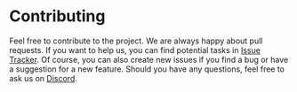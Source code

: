 # Contributing

<!---freshmark issues
output = [
"Feel free to contribute to the project. We are always happy about pull requests.",
"If you want to help us, you can find potential tasks in " + link("Issue Tracker", "{{mod_url}}/issues") + ".",
"Of course, you can also create new issues if you find a bug or have a suggestion for a new feature.",
"Should you have any questions, feel free to ask us on " + link("Discord", "https://discord.gg/JF7x2vG") + "."
].join("\n")
-->
Feel free to contribute to the project. We are always happy about pull requests.
If you want to help us, you can find potential tasks in [Issue Tracker](https://github.com/Ender-Development/Catalyx/issues).
Of course, you can also create new issues if you find a bug or have a suggestion for a new feature.
Should you have any questions, feel free to ask us on [Discord](https://discord.gg/JF7x2vG).
<!---freshmark /issues -->
